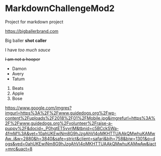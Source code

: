 # MarkdownChallengeMod2
Project for markdown project

<https://bigballerbrand.com>

Big baller **shot caller**

I have *too much sauce*

~~I am not a hooper~~

- Damon
- Avery
- Tatum

1. Beats
2. Apple
3. Bose

https://www.google.com/imgres?imgurl=https%3A%2F%2Fwww.guidedogs.org%2Fwp-content%2Fuploads%2F2018%2F01%2FMobile.jpg&imgrefurl=https%3A%2F%2Fwww.guidedogs.org%2Fvolunteer%2Fraise-a-puppy%2F&docid=_P0hgtET5vvrlM&tbnid=c5BCckSWa-4fmM%3A&vet=10ahUKEwiNm8G9hJzgAhVI4oMKHTTUAAkQMwhuKAMwAw..i&w=2880&h=3840&safe=strict&client=safari&bih=758&biw=1301&q=dogs&ved=0ahUKEwiNm8G9hJzgAhVI4oMKHTTUAAkQMwhuKAMwAw&iact=mrc&uact=8
